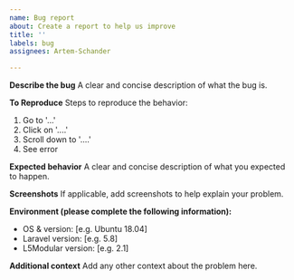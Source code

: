 ```yaml
---
name: Bug report
about: Create a report to help us improve
title: ''
labels: bug
assignees: Artem-Schander

---
```


**Describe the bug**
A clear and concise description of what the bug is.

**To Reproduce**
Steps to reproduce the behavior:
1. Go to '...'
2. Click on '....'
3. Scroll down to '....'
4. See error

**Expected behavior**
A clear and concise description of what you expected to happen.

**Screenshots**
If applicable, add screenshots to help explain your problem.

**Environment (please complete the following information):**
 - OS & version: [e.g. Ubuntu 18.04]
 - Laravel version: [e.g. 5.8]
 - L5Modular version: [e.g. 2.1]

**Additional context**
Add any other context about the problem here.

